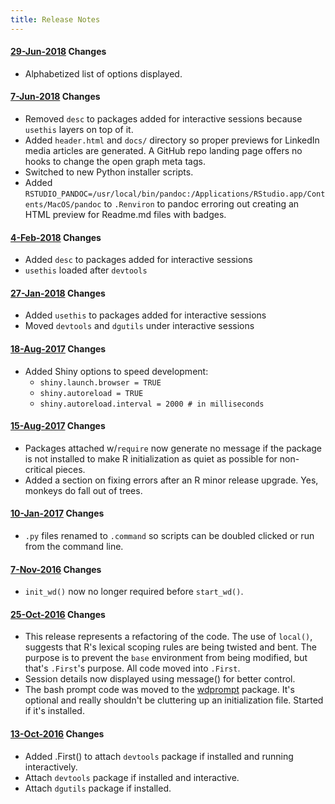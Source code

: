 ```yaml
---
title: Release Notes
---
```


#### [29-Jun-2018](https://github.com/dgabbe/rprofile.site/tree/2018-06-29) Changes
* Alphabetized list of options displayed.

#### [7-Jun-2018](https://github.com/dgabbe/rprofile.site/tree/2018-06-07) Changes
* Removed `desc` to packages added for interactive sessions because `usethis` layers on top of it.
* Added `header.html` and `docs/` directory so proper previews for LinkedIn media articles are generated. A GitHub repo landing page
offers no hooks to change the open graph meta tags.
* Switched to new Python installer scripts.
* Added `RSTUDIO_PANDOC=/usr/local/bin/pandoc:/Applications/RStudio.app/Contents/MacOS/pandoc` to `.Renviron` 
to pandoc erroring out creating an HTML preview for Readme.md files with badges.


#### [4-Feb-2018](https://github.com/dgabbe/rprofile.site/tree/2018-02-04) Changes
* Added `desc` to packages added for interactive sessions
* `usethis` loaded after `devtools`

#### [27-Jan-2018](https://github.com/dgabbe/rprofile.site/tree/2018-01-27) Changes
* Added `usethis` to packages added for interactive sessions
* Moved `devtools` and `dgutils` under interactive sessions

#### [18-Aug-2017](https://github.com/dgabbe/rprofile.site/tree/2017-08-18) Changes
* Added Shiny options to speed development:
    + `shiny.launch.browser = TRUE`
    + `shiny.autoreload = TRUE`
    + `shiny.autoreload.interval = 2000 # in milliseconds`

#### [15-Aug-2017](https://github.com/dgabbe/rprofile.site/tree/2017-08-15) Changes
* Packages attached w/`require` now generate no message if the package is not installed
to make R initialization as quiet as possible for non-critical pieces. 
* Added a section on fixing errors after an R minor release upgrade.  Yes, 
monkeys do fall out of trees.

#### [10-Jan-2017](https://github.com/dgabbe/rprofile.site/tree/2017-01-10) Changes
* `.py` files renamed to `.command` so scripts can be doubled clicked or run from the command line.

#### [7-Nov-2016](https://github.com/dgabbe/rprofile.site/tree/2016-11-07) Changes
* `init_wd()` now no longer required before `start_wd()`.

#### [25-Oct-2016](https://github.com/dgabbe/rprofile.site/tree/2016-10-25) Changes
* This release represents a refactoring of the code.  The use of `local()`,
suggests that R's lexical scoping rules are being twisted and bent.  The purpose
is to prevent the `base` environment from being modified, but that's `.First`'s
purpose.  All code moved into `.First`.
* Session details now displayed using message() for better control.
* The bash prompt code was moved to the
[wdprompt](https://github.com/dgabbe/wdprompt/) package.  It's optional and
really shouldn't be cluttering up an initialization file.  Started if it's
installed.

#### [13-Oct-2016](https://github.com/dgabbe/rprofile.site/tree/2016-10-13) Changes
* Added .First() to attach `devtools` package if installed and running interactively.
* Attach `devtools` package if installed and interactive.
* Attach `dgutils` package if installed.
